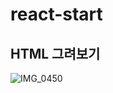 # react-start


## HTML 그려보기
![IMG_0450](https://user-images.githubusercontent.com/68071599/161974709-195299cd-5aa2-4982-9e9d-41346c74e04e.PNG)


